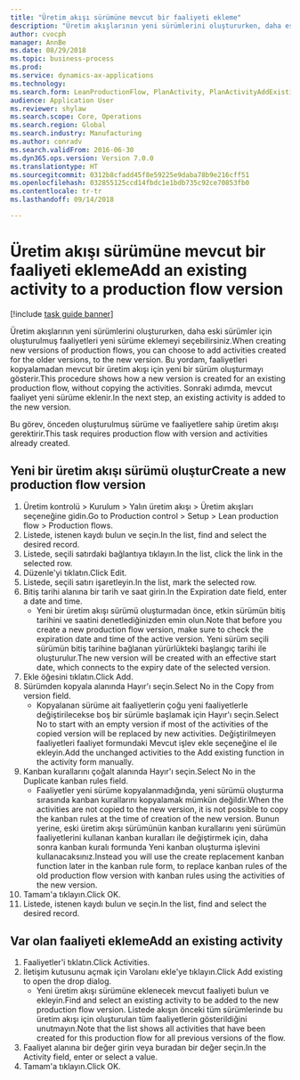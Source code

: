 ```yaml
--- 
title: "Üretim akışı sürümüne mevcut bir faaliyeti ekleme"
description: "Üretim akışlarının yeni sürümlerini oluştururken, daha eski sürümler için oluşturulmuş faaliyetleri yeni sürüme eklemeyi seçebilirsiniz."
author: cvocph
manager: AnnBe
ms.date: 08/29/2018
ms.topic: business-process
ms.prod: 
ms.service: dynamics-ax-applications
ms.technology: 
ms.search.form: LeanProductionFlow, PlanActivity, PlanActivityAddExisting, PlanActivityAddExistingLookup
audience: Application User
ms.reviewer: shylaw
ms.search.scope: Core, Operations
ms.search.region: Global
ms.search.industry: Manufacturing
ms.author: conradv
ms.search.validFrom: 2016-06-30
ms.dyn365.ops.version: Version 7.0.0
ms.translationtype: HT
ms.sourcegitcommit: 0312b8cfadd45f8e59225e9daba78b9e216cff51
ms.openlocfilehash: 032855125ccd14fbdc1e1bdb735c92ce70853fb0
ms.contentlocale: tr-tr
ms.lasthandoff: 09/14/2018

---
```

# <a name="add-an-existing-activity-to-a-production-flow-version"></a><span data-ttu-id="f0e14-103">Üretim akışı sürümüne mevcut bir faaliyeti ekleme</span><span class="sxs-lookup"><span data-stu-id="f0e14-103">Add an existing activity to a production flow version</span></span>

[!include [task guide banner](../../includes/task-guide-banner.md)]

<span data-ttu-id="f0e14-104">Üretim akışlarının yeni sürümlerini oluştururken, daha eski sürümler için oluşturulmuş faaliyetleri yeni sürüme eklemeyi seçebilirsiniz.</span><span class="sxs-lookup"><span data-stu-id="f0e14-104">When creating new versions of production flows, you can choose to add activities created for the older versions, to the new version.</span></span> <span data-ttu-id="f0e14-105">Bu yordam, faaliyetleri kopyalamadan mevcut bir üretim akışı için yeni bir sürüm oluşturmayı gösterir.</span><span class="sxs-lookup"><span data-stu-id="f0e14-105">This procedure shows how a new version is created for an existing production flow, without copying the activities.</span></span> <span data-ttu-id="f0e14-106">Sonraki adımda, mevcut faaliyet yeni sürüme eklenir.</span><span class="sxs-lookup"><span data-stu-id="f0e14-106">In the next step, an existing activity is added to the new version.</span></span> 

<span data-ttu-id="f0e14-107">Bu görev, önceden oluşturulmuş sürüme ve faaliyetlere sahip üretim akışı gerektirir.</span><span class="sxs-lookup"><span data-stu-id="f0e14-107">This task requires production flow with version and activities already created.</span></span>


## <a name="create-a-new-production-flow-version"></a><span data-ttu-id="f0e14-108">Yeni bir üretim akışı sürümü oluştur</span><span class="sxs-lookup"><span data-stu-id="f0e14-108">Create a new production flow version</span></span>
1. <span data-ttu-id="f0e14-109">Üretim kontrolü > Kurulum > Yalın üretim akışı > Üretim akışları seçeneğine gidin.</span><span class="sxs-lookup"><span data-stu-id="f0e14-109">Go to Production control > Setup > Lean production flow > Production flows.</span></span>
2. <span data-ttu-id="f0e14-110">Listede, istenen kaydı bulun ve seçin.</span><span class="sxs-lookup"><span data-stu-id="f0e14-110">In the list, find and select the desired record.</span></span>
3. <span data-ttu-id="f0e14-111">Listede, seçili satırdaki bağlantıya tıklayın.</span><span class="sxs-lookup"><span data-stu-id="f0e14-111">In the list, click the link in the selected row.</span></span>
4. <span data-ttu-id="f0e14-112">Düzenle'yi tıklatın.</span><span class="sxs-lookup"><span data-stu-id="f0e14-112">Click Edit.</span></span>
5. <span data-ttu-id="f0e14-113">Listede, seçili satırı işaretleyin.</span><span class="sxs-lookup"><span data-stu-id="f0e14-113">In the list, mark the selected row.</span></span>
6. <span data-ttu-id="f0e14-114">Bitiş tarihi alanına bir tarih ve saat girin.</span><span class="sxs-lookup"><span data-stu-id="f0e14-114">In the Expiration date field, enter a date and time.</span></span>
    * <span data-ttu-id="f0e14-115">Yeni bir üretim akışı sürümü oluşturmadan önce, etkin sürümün bitiş tarihini ve saatini denetlediğinizden emin olun.</span><span class="sxs-lookup"><span data-stu-id="f0e14-115">Note that before you create a new production flow version, make sure to check the expiration date and time of the active version.</span></span> <span data-ttu-id="f0e14-116">Yeni sürüm seçili sürümün bitiş tarihine bağlanan yürürlükteki başlangıç tarihi ile oluşturulur.</span><span class="sxs-lookup"><span data-stu-id="f0e14-116">The new version will be created with an effective start date, which connects to the expiry date of the selected version.</span></span>  
7. <span data-ttu-id="f0e14-117">Ekle öğesini tıklatın.</span><span class="sxs-lookup"><span data-stu-id="f0e14-117">Click Add.</span></span>
8. <span data-ttu-id="f0e14-118">Sürümden kopyala alanında Hayır'ı seçin.</span><span class="sxs-lookup"><span data-stu-id="f0e14-118">Select No in the Copy from version field.</span></span>
    * <span data-ttu-id="f0e14-119">Kopyalanan sürüme ait faaliyetlerin çoğu yeni faaliyetlerle değiştirilecekse boş bir sürümle başlamak için Hayır'ı seçin.</span><span class="sxs-lookup"><span data-stu-id="f0e14-119">Select No to start with an empty version if most of the activities of the copied version will be replaced by new activities.</span></span> <span data-ttu-id="f0e14-120">Değiştirilmeyen faaliyetleri faaliyet formundaki Mevcut işlev ekle seçeneğine el ile ekleyin.</span><span class="sxs-lookup"><span data-stu-id="f0e14-120">Add the unchanged activities to the Add existing function in the activity form manually.</span></span>  
9. <span data-ttu-id="f0e14-121">Kanban kurallarını çoğalt alanında Hayır'ı seçin.</span><span class="sxs-lookup"><span data-stu-id="f0e14-121">Select No in the Duplicate kanban rules field.</span></span>
    * <span data-ttu-id="f0e14-122">Faaliyetler yeni sürüme kopyalanmadığında, yeni sürümü oluşturma sırasında kanban kurallarını kopyalamak mümkün değildir.</span><span class="sxs-lookup"><span data-stu-id="f0e14-122">When the activities are not copied to the new version, it is not possible to copy the kanban rules at the time of creation of the new version.</span></span>   <span data-ttu-id="f0e14-123">Bunun yerine, eski üretim akışı sürümünün kanban kurallarını yeni sürümün faaliyetlerini kullanan kanban kuralları ile değiştirmek için, daha sonra kanban kuralı formunda Yeni kanban oluşturma işlevini kullanacaksınız.</span><span class="sxs-lookup"><span data-stu-id="f0e14-123">Instead you will use the create replacement kanban function later in the kanban rule form, to replace kanban rules of the old production flow version with kanban rules using the activities of the new version.</span></span>  
10. <span data-ttu-id="f0e14-124">Tamam'a tıklayın.</span><span class="sxs-lookup"><span data-stu-id="f0e14-124">Click OK.</span></span>
11. <span data-ttu-id="f0e14-125">Listede, istenen kaydı bulun ve seçin.</span><span class="sxs-lookup"><span data-stu-id="f0e14-125">In the list, find and select the desired record.</span></span>

## <a name="add-an-existing-activity"></a><span data-ttu-id="f0e14-126">Var olan faaliyeti ekleme</span><span class="sxs-lookup"><span data-stu-id="f0e14-126">Add an existing activity</span></span>
1. <span data-ttu-id="f0e14-127">Faaliyetler'i tıklatın.</span><span class="sxs-lookup"><span data-stu-id="f0e14-127">Click Activities.</span></span>
2. <span data-ttu-id="f0e14-128">İletişim kutusunu açmak için Varolanı ekle'ye tıklayın.</span><span class="sxs-lookup"><span data-stu-id="f0e14-128">Click Add existing to open the drop dialog.</span></span>
    * <span data-ttu-id="f0e14-129">Yeni üretim akışı sürümüne eklenecek mevcut faaliyeti bulun ve ekleyin.</span><span class="sxs-lookup"><span data-stu-id="f0e14-129">Find and select an existing activity to be added to the new production flow version.</span></span>  <span data-ttu-id="f0e14-130">Listede akışın önceki tüm sürümlerinde bu üretim akışı için oluşturulan tüm faaliyetlerin gösterildiğini unutmayın.</span><span class="sxs-lookup"><span data-stu-id="f0e14-130">Note that the list shows all activities that have been created for this production flow for all previous versions of the flow.</span></span>  
3. <span data-ttu-id="f0e14-131">Faaliyet alanına bir değer girin veya buradan bir değer seçin.</span><span class="sxs-lookup"><span data-stu-id="f0e14-131">In the Activity field, enter or select a value.</span></span>
4. <span data-ttu-id="f0e14-132">Tamam'a tıklayın.</span><span class="sxs-lookup"><span data-stu-id="f0e14-132">Click OK.</span></span>


